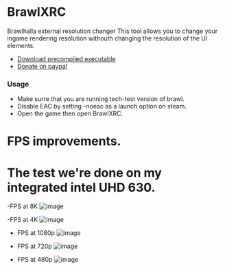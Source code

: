 # BrawlXRC
Brawlhalla external resolution changer
This tool allows you to change your ingame rendering resolution withouth changing the resolution of the UI elements.
- [Download precompiled executable](https://github.com/Vili1/BrawlXRC/releases)
- [Donate on paypal](https://www.paypal.com/donate?hosted_button_id=PTRYHABP7FHGN)
### Usage
- Make surre that you are running tech-test version of brawl.
- Disable EAC by setting -noeac as a launch option on steam.
- Open the game then open BrawlXRC.
# FPS improvements.
# The test we're done on my integrated intel UHD 630.

-FPS at 8K
![image](https://user-images.githubusercontent.com/42891941/211207001-f90add35-d5f3-4ff1-aedd-6ecb4fe3936c.png)

-FPS at 4K
![image](https://user-images.githubusercontent.com/42891941/211206877-b8127aa5-95dd-4311-8cb4-c6e30044ec24.png)

- FPS at 1080p
![image](https://user-images.githubusercontent.com/42891941/211206576-368a4b9c-5757-46b3-aadd-50cf9d207f22.png)

- FPS at 720p
![image](https://user-images.githubusercontent.com/42891941/211206659-578f129d-192b-41fa-b771-d46e6a4b65e2.png)

- FPS at 480p
![image](https://user-images.githubusercontent.com/42891941/211206762-5f9cde22-ac6b-4797-ac18-479099076bde.png)
